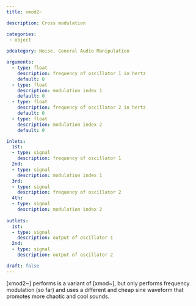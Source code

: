 ```yaml
---
title: xmod2~

description: Cross modulation

categories:
 - object
 
pdcategory: Noise, General Audio Manipulation

arguments:
  - type: float
    description: frequency of oscillator 1 in hertz
    default: 0
  - type: float
    description: modulation index 1
    default: 0
  - type: float
    description: frequency of oscillator 2 in hertz
    default: 0
  - type: float
    description: modulation index 2
    default: 0

inlets:
  1st:
  - type: signal
    description: frequency of oscillator 1
  2nd:
  - type: signal
    description: modulation index 1
  3rd:
  - type: signal
    description: frequency of oscillator 2
  4th:
  - type: signal
    description: modulation index 2
    
outlets:
  1st:
  - type: signal
    description: output of oscillator 1
  2nd:
  - type: signal
    description: output of oscillator 2

draft: false
---
```


[xmod2~] performs is a variant of [xmod~], but only performs frequency modulation (so far) and uses a different and cheap sine waveform that promotes more chaotic and cool sounds.
